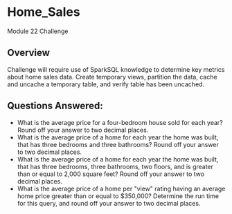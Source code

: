 # Home_Sales
 Module 22 Challenge
 <h2>Overview</h2>
 Challenge will require use of SparkSQL knowledge to determine key metrics about home sales data. Create temporary views, partition the data, cache and uncache a temporary table, and verify table has been uncached. 
 <h2>Questions Answered:</h2>
 <ul><li>What is the average price for a four-bedroom house sold for each year? Round off your answer to two decimal places.</li><li>What is the average price of a home for each year the home was built, that has three bedrooms and three bathrooms? Round off your answer to two decimal places.</li><li>What is the average price of a home for each year the home was built, that has three bedrooms, three bathrooms, two floors, and is greater than or equal to 2,000 square feet? Round off your answer to two decimal places.</li><li>What is the average price of a home per "view" rating having an average home price greater than or equal to $350,000? Determine the run time for this query, and round off your answer to two decimal places.</li></ul>
